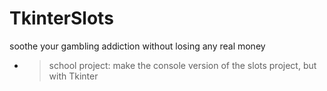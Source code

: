 # TkinterSlots

soothe your gambling addiction without losing any real money

- > school project: make the console version of the slots project, but with Tkinter

